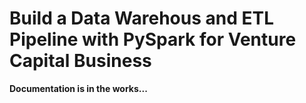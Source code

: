# Build a Data Warehous and ETL Pipeline with PySpark for Venture Capital Business

**Documentation is in the works...**
